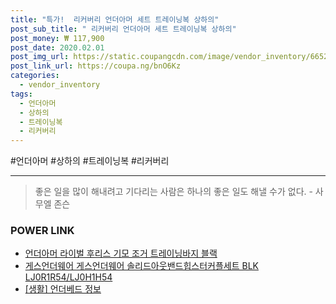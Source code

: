 ```yaml
--- 
title: "특가!  리커버리 언더아머 세트 트레이닝복 상하의" 
post_sub_title: " 리커버리 언더아머 세트 트레이닝복 상하의" 
post_money: ₩ 117,900 
post_date: 2020.02.01 
post_img_url: https://static.coupangcdn.com/image/vendor_inventory/6652/fa12fbe05f0ab1942bbeb61c0bce9d6e3ab272da46bf51564780b2ebf8b3.jpg 
post_link_url: https://coupa.ng/bnO6Kz 
categories: 
  - vendor_inventory 
tags: 
  - 언더아머 
  - 상하의 
  - 트레이닝복 
  - 리커버리 
--- 
```

  #언더아머 #상하의 #트레이닝복 #리커버리 
<hr> 

> 좋은 일을 많이 해내려고 기다리는 사람은 하나의 좋은 일도 해낼 수가 없다. - 사무엘 존슨 


### POWER LINK

* <a href="https://blog.naver.com/fasyy4321/221792775250" target="_blank">언더아머 라이벌 후리스 기모 조거 트레이닝바지 블랙</a>
* <a href="https://blog.naver.com/fasyy4321/221790525469" target="_blank">게스언더웨어 게스언더웨어 솔리드아웃밴드힙스터커플세트 BLK LJ0R1R54/LJ0H1H54</a>
* <a href="https://blog.naver.com/santokki14/221768008780" target="_blank"> [생활] 언더베드 정보 </a>
